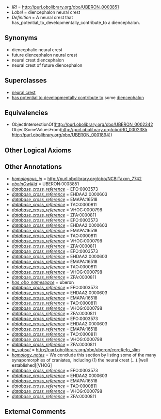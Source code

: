  * *IRI* = http://purl.obolibrary.org/obo/UBERON_0003851
 * *Label* = diencephalon neural crest
 * *Definition* = A neural crest that has_potential_to_developmentally_contribute_to a diencephalon.

## Synonyms

 * diencephalic neural crest
 * future diencephalon neural crest
 * neural crest diencephalon
 * neural crest of future diencephalon

## Superclasses

 * [neural crest](../../UBERON/42/UBERON_0002342.md)
 * [has potential to developmentally contribute to](../../RO/85/RO_0002385.md) some [diencephalon](../../UBERON/94/UBERON_0001894.md)

## Equivalencies

 * ObjectIntersectionOf(<http://purl.obolibrary.org/obo/UBERON_0002342> ObjectSomeValuesFrom(<http://purl.obolibrary.org/obo/RO_0002385> <http://purl.obolibrary.org/obo/UBERON_0001894>))

## Other Logical Axioms


## Other Annotations

 * *[homologous_in](../../core#homologous/in/core#homologous_in.md)* = http://purl.obolibrary.org/obo/NCBITaxon_7742
 * *[oboInOwl#id](../../id/oboInOwl#id.md)* = UBERON:0003851
 * *[database_cross_reference](../../ef/oboInOwl#hasDbXref.md)* = EFO:0003573
 * *[database_cross_reference](../../ef/oboInOwl#hasDbXref.md)* = EHDAA2:0000603
 * *[database_cross_reference](../../ef/oboInOwl#hasDbXref.md)* = EMAPA:16518
 * *[database_cross_reference](../../ef/oboInOwl#hasDbXref.md)* = TAO:0000811
 * *[database_cross_reference](../../ef/oboInOwl#hasDbXref.md)* = VHOG:0000798
 * *[database_cross_reference](../../ef/oboInOwl#hasDbXref.md)* = ZFA:0000811
 * *[database_cross_reference](../../ef/oboInOwl#hasDbXref.md)* = EFO:0003573
 * *[database_cross_reference](../../ef/oboInOwl#hasDbXref.md)* = EHDAA2:0000603
 * *[database_cross_reference](../../ef/oboInOwl#hasDbXref.md)* = EMAPA:16518
 * *[database_cross_reference](../../ef/oboInOwl#hasDbXref.md)* = TAO:0000811
 * *[database_cross_reference](../../ef/oboInOwl#hasDbXref.md)* = VHOG:0000798
 * *[database_cross_reference](../../ef/oboInOwl#hasDbXref.md)* = ZFA:0000811
 * *[database_cross_reference](../../ef/oboInOwl#hasDbXref.md)* = EFO:0003573
 * *[database_cross_reference](../../ef/oboInOwl#hasDbXref.md)* = EHDAA2:0000603
 * *[database_cross_reference](../../ef/oboInOwl#hasDbXref.md)* = EMAPA:16518
 * *[database_cross_reference](../../ef/oboInOwl#hasDbXref.md)* = TAO:0000811
 * *[database_cross_reference](../../ef/oboInOwl#hasDbXref.md)* = VHOG:0000798
 * *[database_cross_reference](../../ef/oboInOwl#hasDbXref.md)* = ZFA:0000811
 * *[has_obo_namespace](../../ce/oboInOwl#hasOBONamespace.md)* = uberon
 * *[database_cross_reference](../../ef/oboInOwl#hasDbXref.md)* = EFO:0003573
 * *[database_cross_reference](../../ef/oboInOwl#hasDbXref.md)* = EHDAA2:0000603
 * *[database_cross_reference](../../ef/oboInOwl#hasDbXref.md)* = EMAPA:16518
 * *[database_cross_reference](../../ef/oboInOwl#hasDbXref.md)* = TAO:0000811
 * *[database_cross_reference](../../ef/oboInOwl#hasDbXref.md)* = VHOG:0000798
 * *[database_cross_reference](../../ef/oboInOwl#hasDbXref.md)* = ZFA:0000811
 * *[database_cross_reference](../../ef/oboInOwl#hasDbXref.md)* = EFO:0003573
 * *[database_cross_reference](../../ef/oboInOwl#hasDbXref.md)* = EHDAA2:0000603
 * *[database_cross_reference](../../ef/oboInOwl#hasDbXref.md)* = EMAPA:16518
 * *[database_cross_reference](../../ef/oboInOwl#hasDbXref.md)* = TAO:0000811
 * *[database_cross_reference](../../ef/oboInOwl#hasDbXref.md)* = VHOG:0000798
 * *[database_cross_reference](../../ef/oboInOwl#hasDbXref.md)* = ZFA:0000811
 * *[in_subset](../../et/oboInOwl#inSubset.md)* = http://purl.obolibrary.org/obo/uberon/core#efo_slim
 * *[homology_notes](../../UBPROP/03/UBPROP_0000003.md)* = We conclude this section by listing some of the many synapomorphies of craniates, including (1) the neural crest (...).[well established][VHOG]
 * *[database_cross_reference](../../ef/oboInOwl#hasDbXref.md)* = EFO:0003573
 * *[database_cross_reference](../../ef/oboInOwl#hasDbXref.md)* = EHDAA2:0000603
 * *[database_cross_reference](../../ef/oboInOwl#hasDbXref.md)* = EMAPA:16518
 * *[database_cross_reference](../../ef/oboInOwl#hasDbXref.md)* = TAO:0000811
 * *[database_cross_reference](../../ef/oboInOwl#hasDbXref.md)* = VHOG:0000798
 * *[database_cross_reference](../../ef/oboInOwl#hasDbXref.md)* = ZFA:0000811

## External Comments

